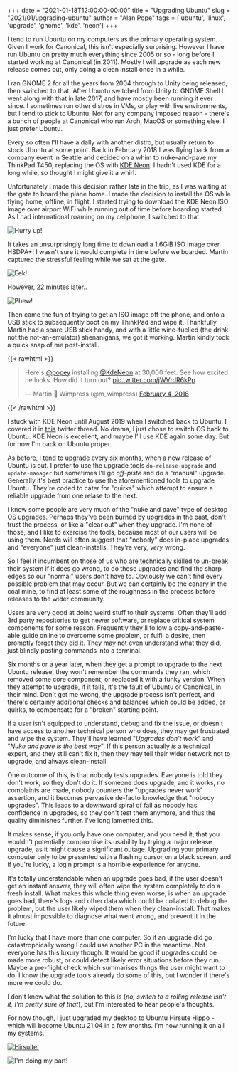+++
date = "2021-01-18T12:00:00-00:00"
title = "Upgrading Ubuntu"
slug = "2021/01/upgrading-ubuntu"
author = "Alan Pope"
tags = ['ubuntu', 'linux', 'upgrade', 'gnome', 'kde', 'neon']
+++

I tend to run Ubuntu on my computers as the primary operating system. Given I work for Canonical, this isn't especially surprising. However I have run Ubuntu on pretty much everything since 2005 or so - long before I started working at Canonical (in 2011). Mostly I will upgrade as each new release comes out, only doing a clean install once in a while.

I ran GNOME 2 for all the years from 2004 through to Unity being released, then switched to that. After Ubuntu switched from Unity to GNOME Shell I went along with that in late 2017, and have mostly been running it ever since. I sometimes run other distros in VMs, or play with live environments, but I tend to stick to Ubuntu. Not for any company imposed reason - there's a bunch of people at Canonical who run Arch, MacOS or something else. I just prefer Ubuntu.

Every so often I'll have a dally with another distro, but usually return to stock Ubuntu at some point. Back in February 2018 I was flying back from a company event in Seattle and decided on a whim to nuke-and-pave my ThinkPad T450, replacing the OS with [KDE Neon](https://neon.kde.org/). I hadn't used KDE for a long while, so thought I might give it a whirl.

Unfortunately I made this decision rather late in the trip, as I was waiting at the gate to board the plane home. I made the decision to install the OS while flying home, offline, in flight. I started trying to download the KDE Neon ISO image over airport WiFi while running out of time before boarding started. As I had international roaming on my cellphone, I switched to that.

![Hurry up!](/images/2021-01-18/downloading.png)

It takes an unsurprisingly long time to download a 1.6GiB ISO image over HSDPA+! I wasn't sure it would complete in time before we boarded. Martin captured the stressful feeling while we sat at the gate.

![Eek!](/images/2021-01-18/martin.jpg)

However, 22 minutes later.. 

![Phew!](/images/2021-01-18/downloaded.png)

Then came the fun of trying to get an ISO image off the phone, and onto a USB stick to subsequently boot on my ThinkPad and wipe it. Thankfully Martin had a spare USB stick handy, and with a little wine-fuelled (the drink not the not-an-emulator) shenanigans, we got it working. Martin kindly took a quick snap of me post-install.

{{< rawhtml >}}
<blockquote class="twitter-tweet"><p lang="en" dir="ltr">Here&#39;s <a href="https://twitter.com/popey?ref_src=twsrc%5Etfw">@popey</a> installing <a href="https://twitter.com/KdeNeon?ref_src=twsrc%5Etfw">@KdeNeon</a> at 30,000 feet. See how excited he looks. How did it turn out? <a href="https://t.co/jWVrdR6kPp">pic.twitter.com/jWVrdR6kPp</a></p>&mdash; Martin 🙂 Wimpress (@m_wimpress) <a href="https://twitter.com/m_wimpress/status/960120216616423424?ref_src=twsrc%5Etfw">February 4, 2018</a></blockquote> <script async src="https://platform.twitter.com/widgets.js" charset="utf-8"></script>
{{< /rawhtml >}}

I stuck with KDE Neon until August 2019 when I switched back to Ubuntu. I covered it in [this](https://twitter.com/popey/status/1158884858694897669) twitter thread. No drama, I just chose to switch OS back to Ubuntu. KDE Neon is excellent, and maybe I'll use KDE again some day. But for now I'm back on Ubuntu proper.

As before, I tend to upgrade every six months, when a new release of Ubuntu is out. I prefer to use the upgrade tools `do-release-upgrade` and `update-manager` but sometimes I'll go *off-piste* and do a "manual" upgrade. Generally it's best practice to use the aforementioned tools to upgrade Ubuntu. They're coded to cater for "quirks" which attempt to ensure a reliable upgrade from one relase to the next.

I know some people are very much of the "nuke and pave" type of desktop OS upgrades. Perhaps they've been burned by upgrades in the past, don't trust the process, or like a "clear out" when they upgrade. I'm none of those, and I like to exercise the tools, because most of our users will be using them. Nerds will often suggest that "nobody" does in-place upgrades and "everyone" just clean-installs. They're very, *very* wrong. 

So I feel it incumbent on those of us who are technically skilled to un-break their system if it does go wrong, to do these upgrades and find the sharp edges so our "normal" users don't have to. Obviously we can't find every possible problem that may occur. But we can certainly be the canary in the coal mine, to find at least some of the roughness in the process before releases to the wider community.

Users are very good at doing weird stuff to their systems. Often they'll add 3rd party repositories to get newer software, or replace critical system components for some reason. Frequently they'll follow a copy-and-paste-able guide online to overcome some problem, or fulfil a desire, then promptly forget they did it. They may not even understand what they did, just blindly pasting commands into a terminal. 

Six months or a year later, when they get a prompt to upgrade to the next Ubuntu release, they won't remember the commands they ran, which removed some core component, or replaced it with a funky version. When they attempt to upgrade, if it fails, it's the fault of Ubuntu or Canonical, in their mind. Don't get me wrong, the upgrade process isn't perfect, and there's certainly additional checks and balances which could be added, or quirks, to compensate for a "broken" starting point.

If a user isn't equipped to understand, debug and fix the issue, or doesn't have access to another technical person who does, they may get frustrated and wipe the system. They'll have learned "*Upgrades don't work*" and "*Nuke and pave is the best way*". If this person actually *is* a technical expert, and they still can't fix it, then they may tell their wider network not to upgrade, and always clean-install. 

One outcome of this, is that nobody tests upgrades. Everyone is told they don't work, so they don't do it. If someone does upgrade, and it works, no complaints are made, nobody counters the "upgrades never work" assertion, and it becomes pervasive de-facto knowledge that "nobody upgrades". This leads to a downward spiral of fail as nobody has confidence in upgrades, so they don't test them anymore, and thus the quality diminishes further. I've long lamented this. 

It makes sense, if you only have one computer, and you need it, that you wouldn't potentially compromise its usability by trying a major release upgrade, as it might cause a significant outage. Upgrading your primary computer only to be presented with a flashing cursor on a black screen, and if you're lucky, a login prompt is a horrible experience for anyone. 

It's totally understandable when an upgrade goes bad, if the user doesn't get an instant answer, they will often wipe the system completely to do a fresh install. What makes this whole thing even worse, is when an upgrade goes bad, there's logs and other data which could be collated to debug the problem, but the user likely wiped them when they clean-install. That makes it almost impossible to diagnose what went wrong, and prevent it in the future. 

I'm lucky that I have more than one computer. So if an upgrade did go catastrophically wrong I could use another PC in the meantime. Not everyone has this luxury though. It would be good if upgrades could be made more robust, or could detect likely error situations before they run. Maybe a pre-flight check which summarises things the user might want to do. I know the upgrade tools already do some of this, but I wonder if there's more we could do.

I don't know what the solution to this is (*no, switch to a rolling release isn't it, I'm pretty sure of that*), but I'm interested to hear people's thoughts. 

For now though, I just upgraded my desktop to Ubuntu Hirsute Hippo - which will become Ubuntu 21.04 in a few months. I'm now running it on all my systems. 

[![Hirsuite!](/images/2021-01-18/small_hirsute.png)](/images/2021-01-18/hirsute.png)

![I'm doing my part!](/images/2021-01-18/mypart.gif)

